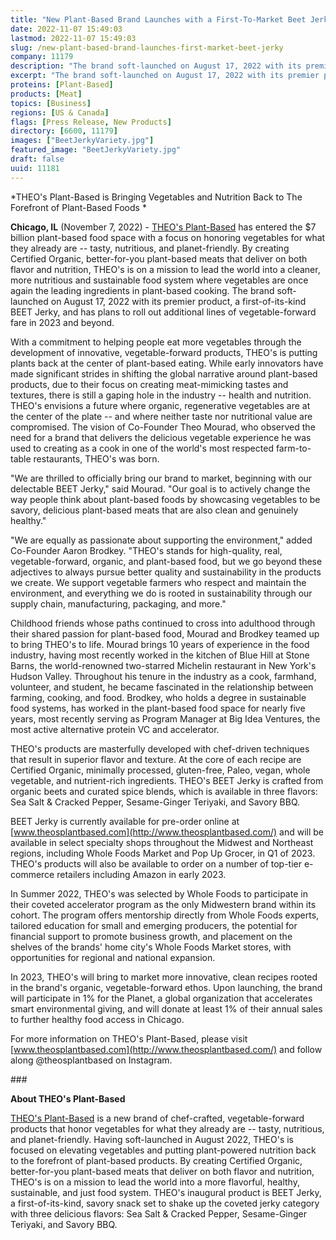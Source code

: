 ```yaml
---
title: "New Plant-Based Brand Launches with a First-To-Market Beet Jerky"
date: 2022-11-07 15:49:03
lastmod: 2022-11-07 15:49:03
slug: /new-plant-based-brand-launches-first-market-beet-jerky
company: 11179
description: "The brand soft-launched on August 17, 2022 with its premier product, a first-of-its-kind BEET Jerky, and has plans to roll out additional lines of vegetable-forward fare in 2023 and beyond."
excerpt: "The brand soft-launched on August 17, 2022 with its premier product, a first-of-its-kind BEET Jerky, and has plans to roll out additional lines of vegetable-forward fare in 2023 and beyond."
proteins: [Plant-Based]
products: [Meat]
topics: [Business]
regions: [US & Canada]
flags: [Press Release, New Products]
directory: [6600, 11179]
images: ["BeetJerkyVariety.jpg"]
featured_image: "BeetJerkyVariety.jpg"
draft: false
uuid: 11181
---
```

*THEO's Plant-Based is Bringing Vegetables and Nutrition Back to The
Forefront of Plant-Based Foods *

**Chicago, IL** (November 7, 2022) - [THEO's
Plant-Based](https://theosplantbased.com/) has entered the \$7 billion
plant-based food space with a focus on honoring vegetables for what they
already are -- tasty, nutritious, and planet-friendly. By creating
Certified Organic, better-for-you plant-based meats that deliver on both
flavor and nutrition, THEO's is on a mission to lead the world into a
cleaner, more nutritious and sustainable food system where vegetables
are once again the leading ingredients in plant-based cooking. The brand
soft-launched on August 17, 2022 with its premier product, a
first-of-its-kind BEET Jerky, and has plans to roll out additional lines
of vegetable-forward fare in 2023 and beyond. 

With a commitment to helping people eat more vegetables through the
development of innovative, vegetable-forward products, THEO's is putting
plants back at the center of plant-based eating. While early innovators
have made significant strides in shifting the global narrative around
plant-based products, due to their focus on creating meat-mimicking
tastes and textures, there is still a gaping hole in the industry --
health and nutrition. THEO's envisions a future where organic,
regenerative vegetables are at the center of the plate -- and where
neither taste nor nutritional value are compromised. The vision of
Co-Founder Theo Mourad, who observed the need for a brand that delivers
the delicious vegetable experience he was used to creating as a cook in
one of the world's most respected farm-to-table restaurants, THEO's was
born.

"We are thrilled to officially bring our brand to market, beginning with
our delectable BEET Jerky," said Mourad. "Our goal is to actively change
the way people think about plant-based foods by showcasing vegetables to
be savory, delicious plant-based meats that are also clean and genuinely
healthy." 

"We are equally as passionate about supporting the environment," added
Co-Founder Aaron Brodkey. "THEO's stands for high-quality, real,
vegetable-forward, organic, and plant-based food, but we go beyond these
adjectives to always pursue better quality and sustainability in the
products we create. We support vegetable farmers who respect and
maintain the environment, and everything we do is rooted in
sustainability through our supply chain, manufacturing, packaging, and
more."

Childhood friends whose paths continued to cross into adulthood through
their shared passion for plant-based food, Mourad and Brodkey teamed up
to bring THEO's to life. Mourad brings 10 years of experience in the
food industry, having most recently worked in the kitchen of Blue Hill
at Stone Barns, the world-renowned two-starred Michelin restaurant in
New York's Hudson Valley. Throughout his tenure in the industry as a
cook, farmhand, volunteer, and student, he became fascinated in the
relationship between farming, cooking, and food. Brodkey, who holds a
degree in sustainable food systems, has worked in the plant-based food
space for nearly five years, most recently serving as Program Manager at
Big Idea Ventures, the most active alternative protein VC and
accelerator. 

THEO's products are masterfully developed with chef-driven techniques
that result in superior flavor and texture. At the core of each recipe
are Certified Organic, minimally processed, gluten-free, Paleo, vegan,
whole vegetable, and nutrient-rich ingredients. THEO's BEET Jerky is
crafted from organic beets and curated spice blends, which is available
in three flavors: Sea Salt & Cracked Pepper, Sesame-Ginger Teriyaki, and
Savory BBQ. 

BEET Jerky is currently available for pre-order online at
[www.theosplantbased.com](http://www.theosplantbased.com/) and will be
available in select specialty shops throughout the Midwest and Northeast
regions, including Whole Foods Market and Pop Up Grocer, in Q1 of 2023.
THEO's products will also be available to order on a number of top-tier
e-commerce retailers including Amazon in early 2023.

In Summer 2022, THEO's was selected by Whole Foods to participate in
their coveted accelerator program as the only Midwestern brand within
its cohort. The program offers mentorship directly from Whole Foods
experts, tailored education for small and emerging producers, the
potential for financial support to promote business growth, and
placement on the shelves of the brands' home city's Whole Foods Market
stores, with opportunities for regional and national expansion. 

In 2023, THEO's will bring to market more innovative, clean recipes
rooted in the brand's organic, vegetable-forward ethos. Upon launching,
the brand will participate in 1% for the Planet, a global organization
that accelerates smart environmental giving, and will donate at least 1%
of their annual sales to further healthy food access in Chicago.

For more information on THEO's Plant-Based, please visit
[www.theosplantbased.com](http://www.theosplantbased.com/) and follow
along \@theosplantbased on Instagram.

\###

**About THEO's Plant-Based**

[THEO's Plant-Based](https://theosplantbased.com/) is a new brand of
chef-crafted, vegetable-forward products that honor vegetables for what
they already are -- tasty, nutritious, and planet-friendly. Having
soft-launched in August 2022, THEO's is focused on elevating vegetables
and putting plant-powered nutrition back to the forefront of plant-based
products. By creating Certified Organic, better-for-you plant-based
meats that deliver on both flavor and nutrition, THEO's is on a mission
to lead the world into a more flavorful, healthy, sustainable, and just
food system. THEO's inaugural product is BEET Jerky, a
first-of-its-kind, savory snack set to shake up the coveted jerky
category with three delicious flavors: Sea Salt & Cracked Pepper,
Sesame-Ginger Teriyaki, and Savory BBQ.
